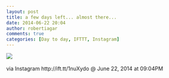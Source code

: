 ```yaml
---
layout: post
title: a few days left... almost there...
date: 2014-06-22 20:04
author: robertiagar
comments: true
categories: [Day to day, IFTTT, Instagram]
---
```

<div><img src='http://robertiagar.files.wordpress.com/2014/06/694e4-10431966_310618912437036_695696684_n.jpg' /><br /><br /><div>via Instagram http://ift.tt/1nuXydo @ June 22, 2014 at 09:04PM</div><br /></div>

